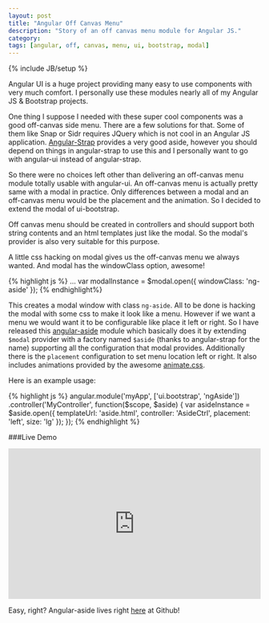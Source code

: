 ```yaml
---
layout: post
title: "Angular Off Canvas Menu"
description: "Story of an off canvas menu module for Angular JS."
category: 
tags: [angular, off, canvas, menu, ui, bootstrap, modal]
---
```

{% include JB/setup %}

Angular UI is a huge project providing many easy to use components with very much comfort. I personally use these modules nearly all of my Angular JS & Bootstrap projects.

One thing I suppose I needed with these super cool components was a good off-canvas side menu. There are a few solutions for that. Some of them like Snap or Sidr requires JQuery which is not cool in an Angular JS application. [Angular-Strap](http://mgcrea.github.io/angular-strap/) provides a very good aside, however you should depend on things in angular-strap to use this and I personally want to go with angular-ui instead of angular-strap.

So there were no choices left other than delivering an off-canvas menu module totally usable with angular-ui. An off-canvas menu is actually pretty same with a modal in practice. Only differences between a modal and an off-canvas menu would be the placement and the animation. So I decided to extend the modal of ui-bootstrap.

Off canvas menu should be created in controllers and should support both string contents and an html templates just like the modal. So the modal's provider is also very suitable for this purpose.

A little css hacking on modal gives us the off-canvas menu we always wanted. And modal has the windowClass option, awesome! 

{% highlight js %}
...
var modalInstance = $modal.open({
  windowClass: 'ng-aside'
});
{% endhighlight%}

This creates a modal window with class `ng-aside`. All to be done is hacking the modal with some css to make it look like a menu. However if we want a menu we would want it to be configurable like place it left or right. So I have released this [angular-aside](https://github.com/dbtek/angular-aside) module which basically does it by extending `$modal` provider with a factory named `$aside` (thanks to angular-strap for the name) supporting all the configuration that modal provides. Additionally there is the `placement` configuration to set menu location left or right. It also includes animations provided by the awesome [animate.css](http://daneden.github.io/animate.css/).

Here is an example usage: 

{% highlight js %}
angular.module('myApp', ['ui.bootstrap', 'ngAside'])
  .controller('MyController', function($scope, $aside) {
    var asideInstance = $aside.open({
      templateUrl: 'aside.html',
      controller: 'AsideCtrl',
      placement: 'left',
      size: 'lg'
    });
  });
{% endhighlight %}

###Live Demo

<iframe style="border: 0; width: 100%; height: 300px" allowfullscreen="allowfullscreen" src="http://embed.plnkr.co/w8Clzab6jJf6fPMHEXpP/preview">
  Loading plunk...
</iframe>

Easy, right? Angular-aside lives right [here](https://github.com/dbtek/angular-aside) at Github!